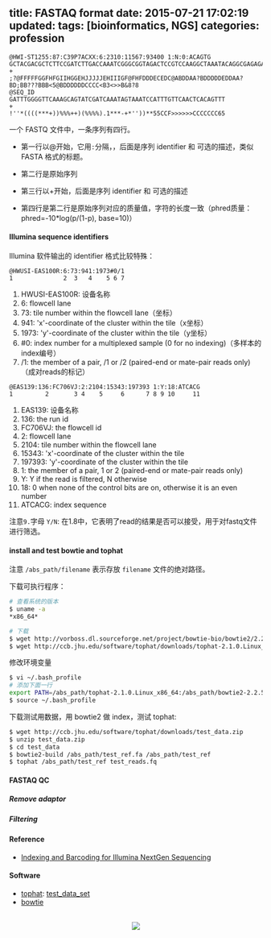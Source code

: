 title: FASTAQ format
date: 2015-07-21 17:02:19
updated: 
tags: [bioinformatics, NGS] 
categories: profession
---

```
@HWI-ST1255:87:C39P7ACXX:6:2310:11567:93400 1:N:0:ACAGTG
GCTACGACGCTCTTCCGATCTTGACCAAATCGGGCGGTAGACTCCGTCCAAGGCTAAATACAGGCGAGAGACCGATAGCGAACAAGTACCGCGAGGGAAAG
+
;?@FFFFFGGFHFGIIHGGEHJJJJJEHIIIGF@FHFDDDECEDC@ABDDAA?BDDDDDEDDAA?BD;BB???BBB<5@BDDDDDDCCCC<B3<>>B&8?8
@SEQ_ID
GATTTGGGGTTCAAAGCAGTATCGATCAAATAGTAAATCCATTTGTTCAACTCACAGTTT
+
!''*((((***+))%%%++)(%%%%).1***-+*''))**55CCF>>>>>>CCCCCCC65
```


一个 FASTQ 文件中，一条序列有四行。

* 第一行以@开始，它用`:`分隔，，后面是序列 identifier 和 可选的描述，类似 FASTA 格式的标题。

* 第二行是原始序列

* 第三行以+开始，后面是序列 identifier 和 可选的描述

* 第四行是第二行是原始序列对应的质量值，字符的长度一致（phred质量：phred=-10*log(p/(1-p), base=10)）


#### Illumina sequence identifiers

Illumina 软件输出的 identifier 格式比较特殊：

```
@HWUSI-EAS100R:6:73:941:1973#0/1
1              2  3   4    5 6 7
```
1. HWUSI-EAS100R: 设备名称
2. 6: flowcell lane
3. 73: tile number within the flowcell lane（坐标）
4. 941: 'x'-coordinate of the cluster within the tile（x坐标）
5. 1973: 'y'-coordinate of the cluster within the tile（y坐标）
6. \#0: index number for a multiplexed sample (0 for no indexing)（多样本的index编号）
7. /1: the member of a pair, /1 or /2 (paired-end or mate-pair reads only)（成对reads的标记）



```
@EAS139:136:FC706VJ:2:2104:15343:197393 1:Y:18:ATCACG
1         2       3 4    5     6      7 8 9 10     11
```
1. EAS139: 设备名称
2. 136: the run id
3. FC706VJ: the flowcell id
4. 2: flowcell lane
5. 2104: tile number within the flowcell lane
6. 15343: 'x'-coordinate of the cluster within the tile
7. 197393: 'y'-coordinate of the cluster within the tile
8. 1: the member of a pair, 1 or 2 (paired-end or mate-pair reads only)
9. Y: Y if the read is filtered, N otherwise
10. 18: 0 when none of the control bits are on, otherwise it is an even number
11. ATCACG: index sequence

注意`9.`字母 `Y/N`: 在1.8中，它表明了read的结果是否可以接受，用于对fastq文件进行筛选。


#### install and test bowtie and tophat

注意 `/abs_path/filename` 表示存放 `filename` 文件的绝对路径。

下载可执行程序：

``` bash
# 查看系统的版本
$ uname -a
*x86_64*

# 下载
$ wget http://vorboss.dl.sourceforge.net/project/bowtie-bio/bowtie2/2.2.5/bowtie2-2.2.5-linux-x86_64.zip
$ wget http://ccb.jhu.edu/software/tophat/downloads/tophat-2.1.0.Linux_x86_64.tar.gz
```

修改环境变量

``` bash
$ vi ~/.bash_profile
# 添加下面一行
export PATH=/abs_path/tophat-2.1.0.Linux_x86_64:/abs_path/bowtie2-2.2.5:$PATH
$ source ~/.bash_profile
```

下载测试用数据，用 bowtie2 做 index，测试 tophat:

``` bash
$ wget http://ccb.jhu.edu/software/tophat/downloads/test_data.zip
$ unzip test_data.zip
$ cd test_data
$ bowtie2-build /abs_path/test_ref.fa /abs_path/test_ref
$ tophat /abs_path/test_ref test_reads.fq
```

#### FASTAQ QC

##### Remove adaptor

##### Filtering


#### Reference
- [Indexing and Barcoding for Illumina NextGen Sequencing](http://www.umassmed.edu/uploadedFiles/nemo/Landing_Pages/Indexing%20and%20Barcoding%20for%20Illumina%20NextGen%20Sequencing.pdf)

#### Software
- [tophat](http://ccb.jhu.edu/software/tophat/index.shtml): [test_data_set](http://ccb.jhu.edu/software/tophat/downloads/test_data.zip)
- [bowtie](http://bowtie-bio.sourceforge.net/index.shtml)

<br>
<div align=center>
<img src="http://daweih.github.io/images/wechat_small_black.jpg">
</div>

